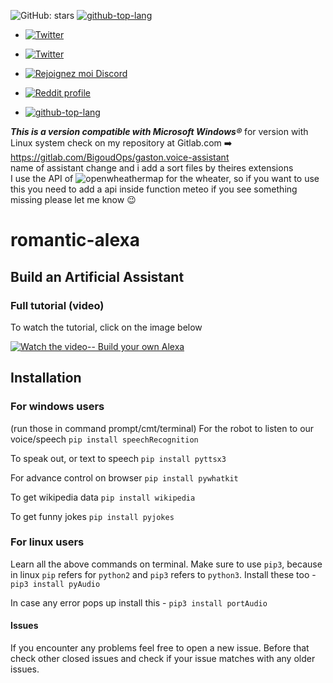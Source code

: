 ![GitHub: stars](https://flat.badgen.net/github/stars/BigoudOps/romantic-alexa?params)
[![github-top-lang](https://img.shields.io/github/languages/top/BigoudOps/romantic-alexa?style=social&logo=github)](https://github.com/BigoudOps/romantic-alexa)

- [![Twitter](https://img.shields.io/twitter/url?url=https%3A%2F%2Fgithub.com%2FBigoudOps%2Fromantic-alexa)]()
- [![Twitter](https://img.shields.io/twitter/follow/tinymontana92)](https://twitter.com/tinymontana92)

- [![Rejoignez moi Discord](https://img.shields.io/static/v1.svg?label=Join%20our%20Discord%20channel&message=🎆&color=7289DA&logo=discord&logoColor=white&labelColor=2C2F33)](https://discordapp.com/invite/EaK7DNsqwB) 

- [![Reddit profile](https://img.shields.io/reddit/subreddit-subscribers/apdm?style=social)](https://www.reddit.com/r/apdm)

- [![github-top-lang](https://img.shields.io/github/languages/top/BigoudOps/BigoudOps?style=social&logo=github)](https://github.com/BigoudOps/BigoudOps)

***This is a version compatible with Microsoft Windows:registered:***
for version with Linux system check on my repository at Gitlab.com :arrow_right: https://gitlab.com/BigoudOps/gaston.voice-assistant  
name of assistant change and i add a sort files by theires extensions  
I use the API of ![openwheathermap](https://openweathermap.org/) for the wheater, so if you want to use this you need to add a api inside function meteo
if you see something missing please let me know :wink:
# romantic-alexa
## Build an Artificial Assistant

### Full tutorial (video)
To watch the tutorial, click on the image below

[![Watch the video-- Build your own Alexa](https://img.youtube.com/vi/AWvsXxDtEkU/0.jpg)](https://www.youtube.com/watch?v=AWvsXxDtEkU "Build your own Alexa")

## Installation
### For windows users
(run those in command prompt/cmt/terminal)
For the robot to listen to our voice/speech
`pip install speechRecognition`

To speak out, or text to speech
`pip install pyttsx3`

For advance control on browser
`pip install pywhatkit`

To get wikipedia data
`pip install wikipedia`

To get funny jokes
`pip install pyjokes`

### For linux users
Learn all the above commands on terminal. Make sure to use `pip3`, because in linux `pip` refers for `python2` and `pip3` refers to `python3`.
Install these too - 
`pip3 install pyAudio`

In case any error pops up install this -
`pip3 install portAudio`

#### Issues
If you encounter any problems feel free to open a new issue. Before that check other closed issues and check if your issue matches with any older issues.
